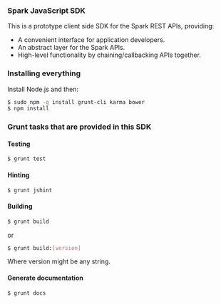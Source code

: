 ### Spark JavaScript SDK

This is a prototype client side SDK for the Spark REST APIs, providing:

* A convenient interface for application developers.
* An abstract layer for the Spark APIs.
* High-level functionality by chaining/callbacking APIs together.

### Installing everything

Install Node.js and then:

```sh
$ sudo npm -g install grunt-cli karma bower
$ npm install
```
### Grunt tasks that are provided in this SDK
#### Testing ####
```sh
$ grunt test
```
#### Hinting ####
```sh
$ grunt jshint
```
#### Building ####
```sh
$ grunt build
```
or

```sh
$ grunt build:[version]
```
Where version might be any string.

#### Generate documentation
```sh
$ grunt docs
```
